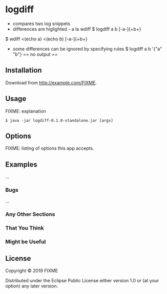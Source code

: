# logdiff

* compares two log snippets
* differences are higlighted - a la wdiff 
$ logdiff a b
[-a-]{+b+}

$ wdiff <(echo a) <(echo b)
[-a-]{+b+}

* some differences can be ignored by specifying rules
$ logdiff a b '{"a" "b"}
 == no output ==

## Installation

Download from http://example.com/FIXME.

## Usage

FIXME: explanation

    $ java -jar logdiff-0.1.0-standalone.jar [args]

## Options

FIXME: listing of options this app accepts.

## Examples

...

### Bugs

...

### Any Other Sections
### That You Think
### Might be Useful

## License

Copyright © 2019 FIXME

Distributed under the Eclipse Public License either version 1.0 or (at
your option) any later version.
